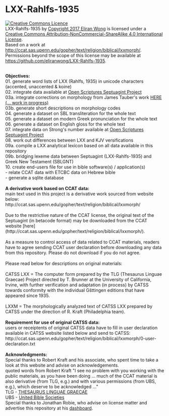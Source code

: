 # LXX-Rahlfs-1935

<p><a rel="license" href="http://creativecommons.org/licenses/by-nc-sa/4.0/"><img alt="Creative Commons Licence" style="border-width:0" src="https://i.creativecommons.org/l/by-nc-sa/4.0/88x31.png" /></a><br /><span xmlns:dct="http://purl.org/dc/terms/" href="http://purl.org/dc/dcmitype/Dataset" property="dct:title" rel="dct:type">LXX-Rahlfs-1935</span> by <a xmlns:cc="http://creativecommons.org/ns#" href="https://github.com/eliranwong/LXX-Rahlfs-1935" property="cc:attributionName" rel="cc:attributionURL">Copyright 2017 Eliran Wong</a> is licensed under a <a rel="license" href="http://creativecommons.org/licenses/by-nc-sa/4.0/">Creative Commons Attribution-NonCommercial-ShareAlike 4.0 International License</a>.<br />Based on a work at <a xmlns:dct="http://purl.org/dc/terms/" href="http://ccat.sas.upenn.edu/gopher/text/religion/biblical/lxxmorph/" rel="dct:source">http://ccat.sas.upenn.edu/gopher/text/religion/biblical/lxxmorph/</a>.<br />Permissions beyond the scope of this license may be available at <a xmlns:cc="http://creativecommons.org/ns#" href="https://github.com/eliranwong/LXX-Rahlfs-1935" rel="cc:morePermissions">https://github.com/eliranwong/LXX-Rahlfs-1935</a>.</p>
<br />
<b>Objectives:</b><br />
01. generate word lists of LXX (Rahlfs, 1935) in unicode characters (accented, unaccented & koine)<br />
02. integrate data available at <a href='https://github.com/openscriptures/GreekResources'>Open Scriptures Septuagint Project</a><br />
03a. integrate corrections on morphology from James Tauber's work <a href='https://github.com/jtauber/greek-inflexion'>HERE (... work in progress)</a><br />
03b. generate short descriptions on morphology codes<br>
04. generate a dataset on SBL transliteration for the whole text<br>
05. generate a dataset on modern Greek pronunciation for the whole text<br />
06. generate a dataset on English gloss for the whole text<br />
07. integrate data on Strong's number available at <a href='https://github.com/openscriptures/GreekResources'>Open Scriptures Septuagint Project</a><br />
08. work out differences between LXX and KJV versifications<br />
09a. compile a LXX analytical lexicon based on all data available in this repository<br />
09b. bridging lexeme data between Septuagint (LXX-Rahlfs-1935) and Greek New Testament (SBLGNT)<br />
10. create end-users file for use in bible software(s) / application(s)<br />
- relate CCAT data with ETCBC data on Hebrew bible<br />
- generate a sqlite database<br />
<br />
<b>A derivative work based on CCAT data:</b><br />
main text used in this project is a derivative work sourced from website below:<br /> http://ccat.sas.upenn.edu/gopher/text/religion/biblical/lxxmorph/<br />
<br />
Due to the restrictive nature of the CCAT license, the original text
of the Septuagint (in betacode format) may be downloaded from the CCAT website
[here](http://ccat.sas.upenn.edu/gopher/text/religion/biblical/lxxmorph/).<br />
<br />
As a measure to control access of data related to CCAT materials, readers have to agree sending CCAT user declaration before downloading any data from this repository.  Please do not download if you do not agree.
<br /><br />
Please read below for descriptions on original materials:<br />
<br />
CATSS LXX = The computer form prepared by the TLG (Thesaurus 
Linguae Graecae) Project directed by T. Brunner at the University 
of California, Irvine, with further verification and adaptation 
(in process) by CATSS towards conformity with the individual 
Gšttingen editions that have appeared since 1935. <br />
<br />
LXXM = The morphologically analyzed text of CATSS LXX prepared by CATSS
under the direction of R. Kraft (Philadelphia team).
<br />
<br />
<b>Requirement for use of original CATSS data:</b><br />
users or receiptents of original CATSS data have to fill in user declaration available in CATSS website listed below and send to CATSS:<br />
http://ccat.sas.upenn.edu/gopher/text/religion/biblical/lxxmorph/0-user-declaration.txt
<br />
<br />
<b>Acknowledgments:</b><br />
Special thanks to Robert Kraft and his associate, who spent time to take a look at this website and advise on acknowledgements.<br />
quoted words from Robert Kraft "I see no problem with you working with the public materials, as you have been doing ... much of the CCAT material is also derivative (from TLG, e.g.) and with various permissions (from UBS, e.g.), which deserve to be acknowledged ..."<br />
TLG - <a href='http://stephanus.tlg.uci.edu/'>THESAURUS LINGUAE GRAECAE</a><br />
UBS - <a href='https://www.unitedbiblesocieties.org/'>United Bible Societies</a><br />
Special thanks to Jonathan Robie, who advise on license matter and advertise this repository at his <a href='http://biblicalhumanities.org/dashboard/'>dashboard</a>.
